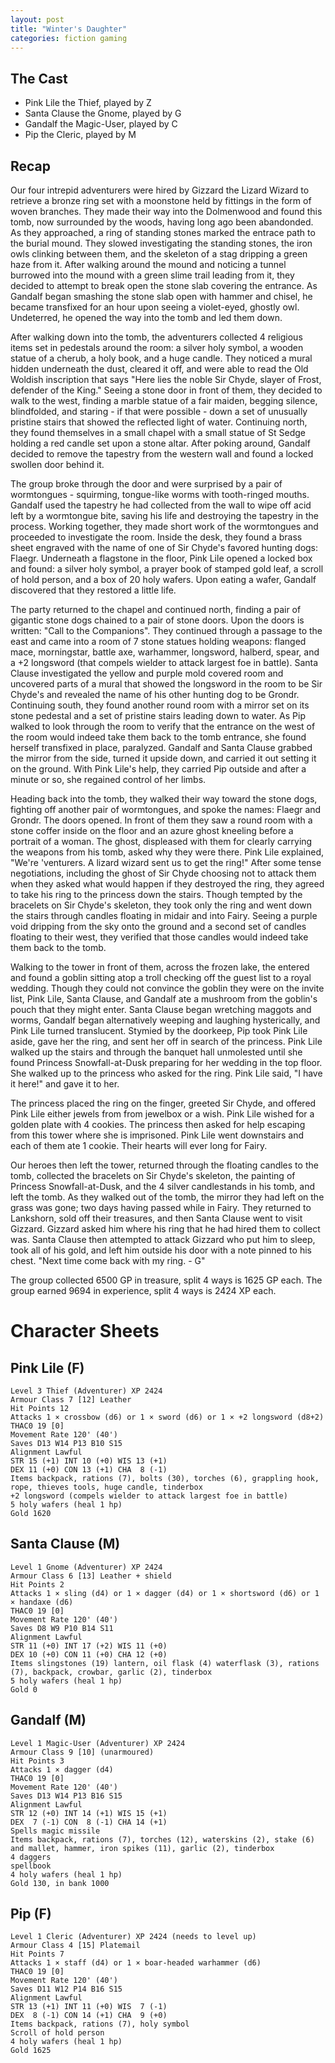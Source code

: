 ```yaml
---
layout: post
title: "Winter's Daughter"
categories: fiction gaming
---
```


## The Cast

* Pink Lile the Thief, played by Z
* Santa Clause the Gnome, played by G
* Gandalf the Magic-User, played by C
* Pip the Cleric, played by M

## Recap

Our four intrepid adventurers were hired by Gizzard the Lizard Wizard to retrieve a bronze ring set with a moonstone held by fittings in the form of woven branches.
They made their way into the Dolmenwood and found this tomb, now surrounded by the woods, having long ago been abandonded.
As they approached, a ring of standing stones marked the entrace path to the burial mound.
They slowed investigating the standing stones, the iron owls clinking between them, and the skeleton of a stag dripping a green haze from it.
After walking around the mound and noticing a tunnel burrowed into the mound with a green slime trail leading from it, they decided to attempt to break open the stone slab covering the entrance.
As Gandalf began smashing the stone slab open with hammer and chisel, he became transfixed for an hour upon seeing a violet-eyed, ghostly owl.
Undeterred, he opened the way into the tomb and led them down.

After walking down into the tomb, the adventurers collected 4 religious items set in pedestals around the room: a silver holy symbol, a wooden statue of a cherub, a holy book, and a huge candle.
They noticed a mural hidden underneath the dust, cleared it off, and were able to read the Old Woldish inscription that says "Here lies the noble Sir Chyde, slayer of Frost, defender of the King."
Seeing a stone door in front of them, they decided to walk to the west, finding a marble statue of a fair maiden, begging silence, blindfolded, and staring - if that were possible - down a set of unusually pristine stairs that showed the reflected light of water.
Continuing north, they found themselves in a small chapel with a small statue of St Sedge holding a red candle set upon a stone altar.
After poking around, Gandalf decided to remove the tapestry from the western wall and found a locked swollen door behind it.

The group broke through the door and were surprised by a pair of wormtongues - squirming, tongue-like worms with tooth-ringed mouths.
Gandalf used the tapestry he had collected from the wall to wipe off acid left by a wormtongue bite, saving his life and destroying the tapestry in the process.
Working together, they made short work of the wormtongues and proceeded to investigate the room.
Inside the desk, they found a brass sheet engraved with the name of one of Sir Chyde's favored hunting dogs: Flaegr.
Underneath a flagstone in the floor, Pink Lile opened a locked box and found: a silver holy symbol, a prayer book of stamped gold leaf, a scroll of hold person, and a box of 20 holy wafers.
Upon eating a wafer, Gandalf discovered that they restored a little life.

The party returned to the chapel and continued north, finding a pair of gigantic stone dogs chained to a pair of stone doors.
Upon the doors is written: "Call to the Companions".
They continued through a passage to the east and came into a room of 7 stone statues holding weapons: flanged mace, morningstar, battle axe, warhammer, longsword, halberd, spear, and a +2 longsword (that compels wielder to attack largest foe in battle).
Santa Clause investigated the yellow and purple mold covered room and uncovered parts of a mural that showed the longsword in the room to be Sir Chyde's and revealed the name of his other hunting dog to be Grondr.
Continuing south, they found another round room with a mirror set on its stone pedestal and a set of pristine stairs leading down to water.
As Pip walked to look through the room to verify that the entrance on the west of the room would indeed take them back to the tomb entrance, she found herself transfixed in place, paralyzed.
Gandalf and Santa Clause grabbed the mirror from the side, turned it upside down, and carried it out setting it on the ground.
With Pink Lile's help, they carried Pip outside and after a minute or so, she regained control of her limbs.

Heading back into the tomb, they walked their way toward the stone dogs, fighting off another pair of wormtongues, and spoke the names: Flaegr and Grondr.
The doors opened.
In front of them they saw a round room with a stone coffer inside on the floor and an azure ghost kneeling before a portrait of a woman.
The ghost, displeased with them for clearly carrying the weapons from his tomb, asked why they were there.
Pink Lile explained, "We're 'venturers. A lizard wizard sent us to get the ring!"
After some tense negotiations, including the ghost of Sir Chyde choosing not to attack them when they asked what would happen if they destroyed the ring, they agreed to take his ring to the princess down the stairs.
Though tempted by the bracelets on Sir Chyde's skeleton, they took only the ring and went down the stairs through candles floating in midair and into Fairy.
Seeing a purple void dripping from the sky onto the ground and a second set of candles floating to their west, they verified that those candles would indeed take them back to the tomb.

Walking to the tower in front of them, across the frozen lake, the entered and found a goblin sitting atop a troll checking off the guest list to a royal wedding.
Though they could not convince the goblin they were on the invite list, Pink Lile, Santa Clause, and Gandalf ate a mushroom from the goblin's pouch that they might enter.
Santa Clause began wretching maggots and worms, Gandalf began alternatively weeping and laughing hysterically, and Pink Lile turned translucent.
Stymied by the doorkeep, Pip took Pink Lile aside, gave her the ring, and sent her off in search of the princess.
Pink Lile walked up the stairs and through the banquet hall unmolested until she found Princess Snowfall-at-Dusk preparing for her wedding in the top floor.
She walked up to the princess who asked for the ring.
Pink Lile said, "I have it here!" and gave it to her.

The princess placed the ring on the finger, greeted Sir Chyde, and offered Pink Lile either jewels from from jewelbox or a wish.
Pink Lile wished for a golden plate with 4 cookies.
The princess then asked for help escaping from this tower where she is imprisoned.
Pink Lile went downstairs and each of them ate 1 cookie.
Their hearts will ever long for Fairy.

Our heroes then left the tower, returned through the floating candles to the tomb, collected the bracelets on Sir Chyde's skeleton, the painting of Princess Snowfall-at-Dusk, and the 4 silver candlestands in his tomb, and left the tomb.
As they walked out of the tomb, the mirror they had left on the grass was gone; two days having passed while in Fairy.
They returned to Lankshorn, sold off their treasures, and then Santa Clause went to visit Gizzard.
Gizzard asked him where his ring that he had hired them to collect was.
Santa Clause then attempted to attack Gizzard who put him to sleep, took all of his gold, and left him outside his door with a note pinned to his chest.
"Next time come back with my ring. - G"

The group collected 6500 GP in treasure, split 4 ways is 1625 GP each.
The group earned 9694 in experience, split 4 ways is 2424 XP each.

# Character Sheets

## Pink Lile (F)

```
Level 3 Thief (Adventurer) XP 2424
Armour Class 7 [12] Leather
Hit Points 12
Attacks 1 × crossbow (d6) or 1 × sword (d6) or 1 × +2 longsword (d8+2)
THAC0 19 [0]
Movement Rate 120' (40')
Saves D13 W14 P13 B10 S15
Alignment Lawful
STR 15 (+1) INT 10 (+0) WIS 13 (+1)
DEX 11 (+0) CON 13 (+1) CHA  8 (-1)
Items backpack, rations (7), bolts (30), torches (6), grappling hook, rope, thieves tools, huge candle, tinderbox
+2 longsword (compels wielder to attack largest foe in battle)
5 holy wafers (heal 1 hp)
Gold 1620
```

## Santa Clause (M)

```
Level 1 Gnome (Adventurer) XP 2424
Armour Class 6 [13] Leather + shield
Hit Points 2
Attacks 1 × sling (d4) or 1 × dagger (d4) or 1 × shortsword (d6) or 1 × handaxe (d6)
THAC0 19 [0]
Movement Rate 120' (40')
Saves D8 W9 P10 B14 S11
Alignment Lawful
STR 11 (+0) INT 17 (+2) WIS 11 (+0)
DEX 10 (+0) CON 11 (+0) CHA 12 (+0)
Items slingstones (19) lantern, oil flask (4) waterflask (3), rations (7), backpack, crowbar, garlic (2), tinderbox
5 holy wafers (heal 1 hp)
Gold 0
```

## Gandalf (M)

```
Level 1 Magic-User (Adventurer) XP 2424
Armour Class 9 [10] (unarmoured)
Hit Points 3
Attacks 1 × dagger (d4)
THAC0 19 [0]
Movement Rate 120' (40')
Saves D13 W14 P13 B16 S15
Alignment Lawful
STR 12 (+0) INT 14 (+1) WIS 15 (+1)
DEX  7 (-1) CON  8 (-1) CHA 14 (+1)
Spells magic missile
Items backpack, rations (7), torches (12), waterskins (2), stake (6) and mallet, hammer, iron spikes (11), garlic (2), tinderbox
4 daggers
spellbook
4 holy wafers (heal 1 hp)
Gold 130, in bank 1000
```

## Pip (F)

```
Level 1 Cleric (Adventurer) XP 2424 (needs to level up)
Armour Class 4 [15] Platemail
Hit Points 7
Attacks 1 × staff (d4) or 1 × boar-headed warhammer (d6)
THAC0 19 [0]
Movement Rate 120' (40')
Saves D11 W12 P14 B16 S15
Alignment Lawful
STR 13 (+1) INT 11 (+0) WIS  7 (-1)
DEX  8 (-1) CON 14 (+1) CHA  9 (+0)
Items backpack, rations (7), holy symbol
Scroll of hold person
4 holy wafers (heal 1 hp)
Gold 1625
```
